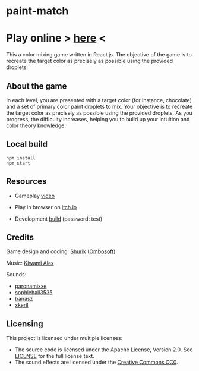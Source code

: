 # paint-match

# Play online **>** [**here**](https://ombosoft.itch.io/paint-match) **<**

This a color mixing game written in React.js.
The objective of the game is to recreate the target color as precisely as possible using the provided droplets.

About the game
---
In each level, you are presented with a target color (for instance, chocolate) and a set of primary color paint droplets to mix. Your objective is to recreate the target color as precisely as possible using the provided droplets. As you progress, the difficulty increases, helping you to build up your intuition and color theory knowledge. 


Local build
---

```
npm install
npm start
```

Resources
---

* Gameplay [video](https://youtu.be/gaLXOZms3Aw)

* Play in browser on [itch.io](https://ombosoft.itch.io/paint-match)

* Development [build](https://ombosoft.itch.io/paint-match-rc) (password: test)

Credits
---

Game design and coding: [Shurik](https://twitter.com/ombosoft) ([Ombosoft](https://ombosoft.itch.io))

Music: [Kiwami Alex](https://kiwamialex.my.canva.site/)

Sounds:
* [paronamixxe](https://freesound.org/people/paronamixxe/sounds/178907/)
* [sophiehall3535](https://freesound.org/people/sophiehall3535/sounds/248045/)
* [banasz](https://freesound.org/people/banasz/sounds/583808/)
* [xkeril](https://freesound.org/people/xkeril/sounds/609772/)

Licensing
---
This project is licensed under multiple licenses:

- The source code is licensed under the Apache License, Version 2.0. See [LICENSE](LICENSE) for the full license text.
- The sound effects are licensed under the [Creative Commons CC0](https://creativecommons.org/share-your-work/public-domain/cc0/).